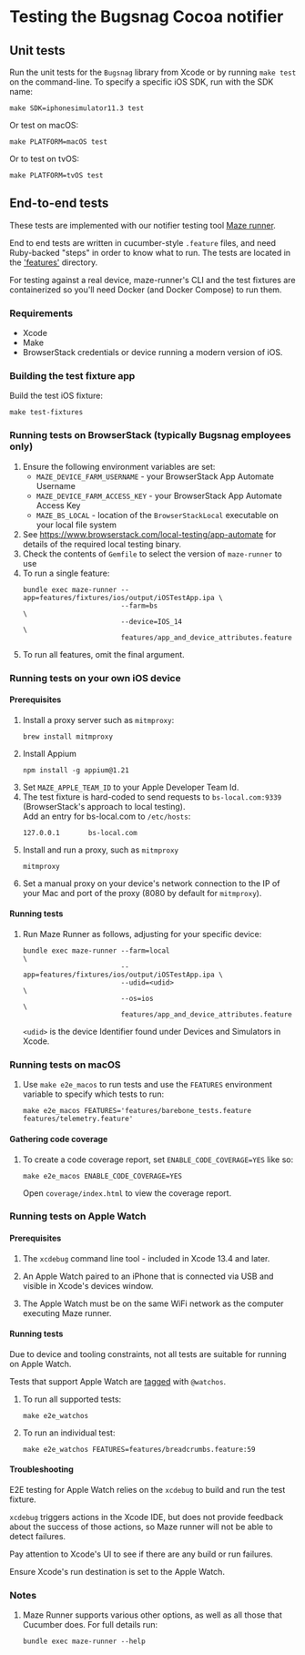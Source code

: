 # Testing the Bugsnag Cocoa notifier

## Unit tests

Run the unit tests for the `Bugsnag` library from Xcode or by running `make
test` on the command-line. To specify a specific iOS SDK, run with the SDK name:

    make SDK=iphonesimulator11.3 test

Or test on macOS:

    make PLATFORM=macOS test

Or to test on tvOS:

    make PLATFORM=tvOS test

## End-to-end tests

These tests are implemented with our notifier testing tool [Maze runner](https://github.com/bugsnag/maze-runner).

End to end tests are written in cucumber-style `.feature` files, and need Ruby-backed "steps" in order to know what to 
run. The tests are located in the ['features'](/features/) directory.

For testing against a real device, maze-runner's CLI and the test fixtures are containerized so you'll need Docker 
(and Docker Compose) to run them.

### Requirements

- Xcode
- Make
- BrowserStack credentials or device running a modern version of iOS.

### Building the test fixture app

Build the test iOS fixture:
 ```shell script
 make test-fixtures
 ```

### Running tests on BrowserStack (typically Bugsnag employees only)

1. Ensure the following environment variables are set:
    - `MAZE_DEVICE_FARM_USERNAME` - your BrowserStack App Automate Username
    - `MAZE_DEVICE_FARM_ACCESS_KEY` - your BrowserStack App Automate Access Key
    - `MAZE_BS_LOCAL` - location of the `BrowserStackLocal` executable on your local file system
2. See https://www.browserstack.com/local-testing/app-automate for details of the required local testing binary.
3. Check the contents of `Gemfile` to select the version of `maze-runner` to use
4. To run a single feature:
    ```shell script
    bundle exec maze-runner --app=features/fixtures/ios/output/iOSTestApp.ipa \
                            --farm=bs                                         \
                            --device=IOS_14                                   \
                            features/app_and_device_attributes.feature
    ```
5. To run all features, omit the final argument.

### Running tests on your own iOS device

#### Prerequisites

1. Install a proxy server such as `mitmproxy`:
   ```shell script
   brew install mitmproxy
   ```
2. Install Appium 
   ```
   npm install -g appium@1.21
   ```
3. Set `MAZE_APPLE_TEAM_ID` to your Apple Developer Team Id.
4. The test fixture is hard-coded to send requests to `bs-local.com:9339` (BrowserStack's approach to local testing).  
   Add an entry for bs-local.com to `/etc/hosts`:
   ```
   127.0.0.1       bs-local.com
   ```
5. Install and run a proxy, such as `mitmproxy`
    ```shell script
   mitmproxy
   ```
6. Set a manual proxy on your device's network connection to the IP of your Mac and port of the proxy 
   (8080 by default for `mitmproxy`).
 
#### Running tests

1. Run Maze Runner as follows, adjusting for your specific device:
    ```shell script
    bundle exec maze-runner --farm=local                                      \
                            --app=features/fixtures/ios/output/iOSTestApp.ipa \
                            --udid=<udid>                                     \
                            --os=ios                                          \
                            features/app_and_device_attributes.feature
    ```
   `<udid>` is the device Identifier found under Devices and Simulators in Xcode.

### Running tests on macOS

1. Use `make e2e_macos` to run tests and use the `FEATURES` environment variable to specify which tests to run:
    ```shell script
    make e2e_macos FEATURES='features/barebone_tests.feature features/telemetry.feature'
    ```

#### Gathering code coverage

1. To create a code coverage report, set `ENABLE_CODE_COVERAGE=YES` like so:
    ```shell script
    make e2e_macos ENABLE_CODE_COVERAGE=YES
    ````
   Open `coverage/index.html` to view the coverage report.

### Running tests on Apple Watch

#### Prerequisites

1. The `xcdebug` command line tool - included in Xcode 13.4 and later.

2. An Apple Watch paired to an iPhone that is connected via USB and visible in Xcode's devices window.

3. The Apple Watch must be on the same WiFi network as the computer executing Maze runner.

#### Running tests

Due to device and tooling constraints, not all tests are suitable for running on Apple Watch.

Tests that support Apple Watch are [tagged](https://cucumber.io/docs/cucumber/api/#tags) with `@watchos`.

1. To run all supported tests:
    ```shell script
    make e2e_watchos
    ```

2. To run an individual test:
    ```shell script
    make e2e_watchos FEATURES=features/breadcrumbs.feature:59
    ```

#### Troubleshooting

E2E testing for Apple Watch relies on the `xcdebug` to build and run the test fixture.

`xcdebug` triggers actions in the Xcode IDE, but does not provide feedback about the success of those actions, so Maze runner will not be able to detect failures.

Pay attention to Xcode's UI to see if there are any build or run failures.

Ensure Xcode's run destination is set to the Apple Watch.

### Notes

1. Maze Runner supports various other options, as well as all those that Cucumber does. For full details run:
    ```shell script
    bundle exec maze-runner --help
    ```
